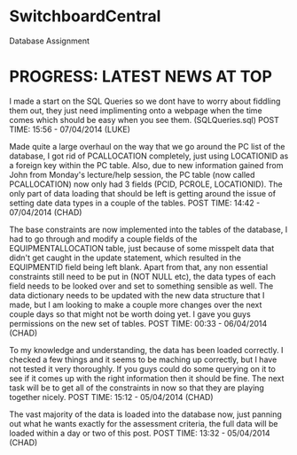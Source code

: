 SwitchboardCentral
===============

Database Assignment

PROGRESS: LATEST NEWS AT TOP
===============
I made a start on the SQL Queries so we dont have to worry about fiddling them out, they just need implimenting onto a webpage when the time comes which should be easy when you see them. (SQLQueries.sql) POST TIME: 15:56 - 07/04/2014 (LUKE)

Made quite a large overhaul on the way that we go around the PC list of the database, I got rid of PCALLOCATION completely, just using LOCATIONID as a foreign key within the PC table. Also, due to new information gained from John from Monday's lecture/help session, the PC table (now called PCALLOCATION) now only had 3 fields (PCID, PCROLE, LOCATIONID). The only part of data loading that should be left is getting around the issue of setting date data types in a couple of the tables. POST TIME: 14:42 - 07/04/2014 (CHAD)

The base constraints are now implemented into the tables of the database, I had to go through and modify a couple fields of the EQUIPMENTALLOCATION table, just because of some misspelt data that didn't get caught in the update statement, which resulted in the EQUIPMENTID field being left blank. Apart from that, any non essential constraints still need to be put in (NOT NULL etc), the data types of each field needs to be looked over and set to something sensible as well. The data dictionary needs to be updated with the new data structure that I made, but I am looking to make a couple more changes over the next couple days so that might not be worth doing yet. I gave you guys permissions on the new set of tables.
POST TIME: 00:33 - 06/04/2014 (CHAD)

To my knowledge and understanding, the data has been loaded correctly. I checked a few things and it seems to be maching up correctly, but I have not tested it very thoroughly. If you guys could do some querying on it to see if it comes up with the right information then it should be fine. The next task will be to get all of the constraints in now so that they are playing together nicely.
POST TIME: 15:12 - 05/04/2014 (CHAD)

The vast majority of the data is loaded into the database now, just panning out what he wants exactly for the assessment criteria, the full data will be loaded within a day or two of this post.
POST TIME: 13:32 - 05/04/2014 (CHAD)


